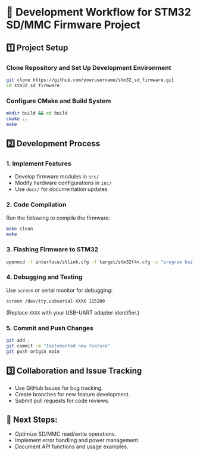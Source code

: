 # 📌 Development Workflow for STM32 SD/MMC Firmware Project

## **1️⃣ Project Setup**
### **Clone Repository and Set Up Development Environment**
```bash
git clone https://github.com/yourusername/stm32_sd_firmware.git
cd stm32_sd_firmware
```

### **Configure CMake and Build System**
```bash
mkdir build && cd build
cmake ..
make
```

## **2️⃣ Development Process**
### **1. Implement Features**
- Develop firmware modules in `src/`
- Modify hardware configurations in `inc/`
- Use `docs/` for documentation updates

### **2. Code Compilation**
Run the following to compile the firmware:
```bash
make clean
make
```

### **3. Flashing Firmware to STM32**
```bash
openocd -f interface/stlink.cfg -f target/stm32f4x.cfg -c "program build/stm32_sd_firmware.elf verify reset exit"
```

### **4. Debugging and Testing**
Use `screen` or serial monitor for debugging:
```bash
screen /dev/tty.usbserial-XXXX 115200
```
(Replace `XXXX` with your USB-UART adapter identifier.)

### **5. Commit and Push Changes**
```bash
git add .
git commit -m "Implemented new feature"
git push origin main
```

## **3️⃣ Collaboration and Issue Tracking**
- Use GitHub Issues for bug tracking.
- Create branches for new feature development.
- Submit pull requests for code reviews.

## **📌 Next Steps:**
- Optimize SD/MMC read/write operations.
- Implement error handling and power management.
- Document API functions and usage examples.
